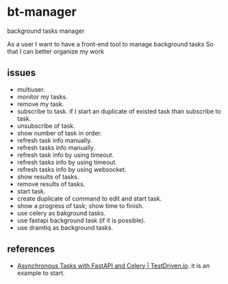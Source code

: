 # bt-manager
background tasks manager

As a user
I want to have a front-end tool to manage background tasks
So that I can better organize my work

## issues
- multiuser.
- monitor my tasks.
- remove my task.
- subscribe to task. if I start an duplicate of existed task than subscribe to task.
- unsubscribe of task.
- show number of task in order.
- refresh task info manually.
- refresh tasks info manually.
- refresh task info by using timeout.
- refresh tasks info by using timeout.
- refresh tasks info by using websocket.
- show results of tasks.
- remove results of tasks.
- start task.
- create duplicate of command to edit and start task.
- show a progress of task; show time to finish.
- use celery as bakground tasks.
- use fastapi background task (if it is possible).
- use dramtiq as background tasks.

## references
- [Asynchronous Tasks with FastAPI and Celery | TestDriven.io](https://testdriven.io/blog/fastapi-and-celery/). it is an example to start.
